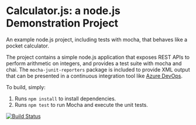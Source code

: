 Calculator.js: a node.js Demonstration Project
==============================================
An example node.js project, including tests with mocha, that behaves like
a pocket calculator.

The project contains a simple node.js application that exposes REST APIs
to perform arithmetic on integers, and provides a test suite with mocha
and chai.  The `mocha-junit-reporters` package is included to provide XML
output that can be presented in a continuous integration tool like
[Azure DevOps](https://azure.com/devops).

To build, simply:

1. Runs `npm install` to install dependencies.
2. Runs `npm test` to run Mocha and execute the unit tests.

[![Build Status](https://dev.azure.com/CodeSizzlerLalith/Integrating%20External%20Source%20Control%20with%20Azure%20Pipelines/_apis/build/status/lchennup1.calculator?branchName=master)](https://dev.azure.com/CodeSizzlerLalith/Integrating%20External%20Source%20Control%20with%20Azure%20Pipelines/_build/latest?definitionId=9&branchName=master)

